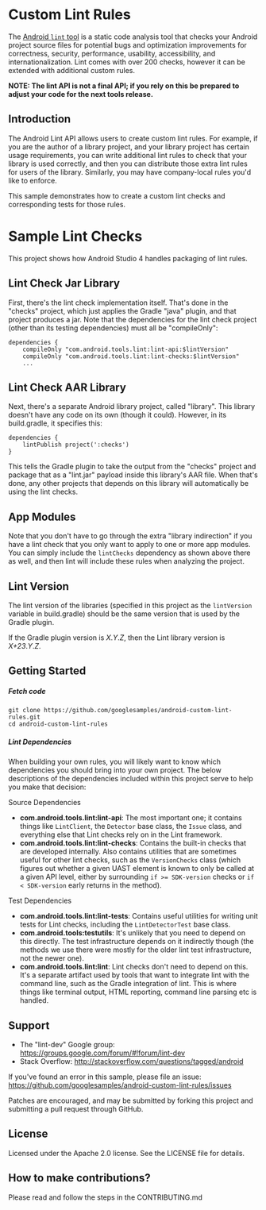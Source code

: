 Custom Lint Rules
=================

The [Android `lint` tool](http://developer.android.com/tools/help/lint.html) is a static code
 analysis tool that checks your Android project source files for potential bugs and optimization
 improvements for correctness, security, performance, usability, accessibility, and
 internationalization. Lint comes with over 200 checks, however it can be extended with additional
 custom rules.

**NOTE: The lint API is not a final API; if you rely on this be prepared
 to adjust your code for the next tools release.**

Introduction
------------

The Android Lint API allows users to create custom lint rules. For example, if you are the author of
 a library project, and your library project has certain usage requirements, you can write
 additional lint rules to check that your library is used correctly, and then you can distribute
 those extra lint rules for users of the library. Similarly, you may have company-local rules you'd
 like to enforce.

This sample demonstrates how to create a custom lint checks and corresponding tests for those rules.


# Sample Lint Checks

This project shows how Android Studio 4 handles packaging of lint rules.

## Lint Check Jar Library

First, there's the lint check implementation itself. That's done in the
"checks" project, which just applies the Gradle "java" plugin, and
that project produces a jar. Note that the dependencies for the lint
check project (other than its testing dependencies) must all be "compileOnly":

    dependencies {
        compileOnly "com.android.tools.lint:lint-api:$lintVersion"
        compileOnly "com.android.tools.lint:lint-checks:$lintVersion"
		...

## Lint Check AAR Library

Next, there's a separate Android library project, called "library". This
library doesn't have any code on its own (though it could). However,
in its build.gradle, it specifies this:

    dependencies {
        lintPublish project(':checks')
    }

This tells the Gradle plugin to take the output from the "checks" project
and package that as a "lint.jar" payload inside this library's AAR file.
When that's done, any other projects that depends on this library will
automatically be using the lint checks.

## App Modules

Note that you don't have to go through the extra "library indirection"
if you have a lint check that you only want to apply to one or more
app modules. You can simply include the `lintChecks` dependency as shown
above there as well, and then lint will include these rules when analyzing
the project.

## Lint Version

The lint version of the libraries (specified in this project as the
`lintVersion` variable in build.gradle) should be the same version
that is used by the Gradle plugin.

If the Gradle plugin version is *X*.*Y*.*Z*, then the Lint library
version is *X+23*.*Y*.*Z*.


Getting Started
---------------

##### Fetch code

```
git clone https://github.com/googlesamples/android-custom-lint-rules.git
cd android-custom-lint-rules
```

##### Lint Dependencies

When building your own rules, you will likely want to know which dependencies you should bring into your own project. 
The below descriptions of the dependencies included within this project serve to help you make that decision:

Source Dependencies

- **com.android.tools.lint:lint-api**: The most important one; it contains things like `LintClient`, the `Detector` 
base class, the `Issue` class, and everything else that Lint checks rely on in the Lint framework.
- **com.android.tools.lint:lint-checks**: Contains the built-in checks that are developed internally. Also contains 
utilities that are sometimes useful for other lint checks, such as the `VersionChecks` class (which figures out whether 
a given UAST element is known to only be called at a given API level, either by surrounding `if >= SDK-version` checks or 
`if < SDK-version` early returns in the method).

Test Dependencies

- **com.android.tools.lint:lint-tests**: Contains useful utilities for writing unit tests for Lint checks, 
including the `LintDetectorTest` base class.
- **com.android.tools:testutils**: It's unlikely that you need to depend on this directly. The test infrastructure 
depends on it indirectly though (the methods we use there were mostly for the older lint test infrastructure, 
not the newer one).  
- **com.android.tools.lint:lint**: Lint checks don't need to depend on this. It's a separate artifact used by tools 
that want to integrate lint with the command line, such as the Gradle integration of lint. This is where things like 
terminal output, HTML reporting, command line parsing etc is handled.


Support
-------

- The "lint-dev" Google group: https://groups.google.com/forum/#!forum/lint-dev
- Stack Overflow: http://stackoverflow.com/questions/tagged/android

If you've found an error in this sample, please file an issue:
https://github.com/googlesamples/android-custom-lint-rules/issues

Patches are encouraged, and may be submitted by forking this project and
submitting a pull request through GitHub.

License
-------
Licensed under the Apache 2.0 license. See the LICENSE file for details.

How to make contributions?
--------------------------
Please read and follow the steps in the CONTRIBUTING.md


